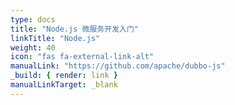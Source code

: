 ```yaml
---
type: docs
title: "Node.js 微服务开发入门"
linkTitle: "Node.js"
weight: 40
icon: "fas fa-external-link-alt"
manualLink: "https://github.com/apache/dubbo-js"
_build: { render: link }
manualLinkTarget: _blank
---
```

